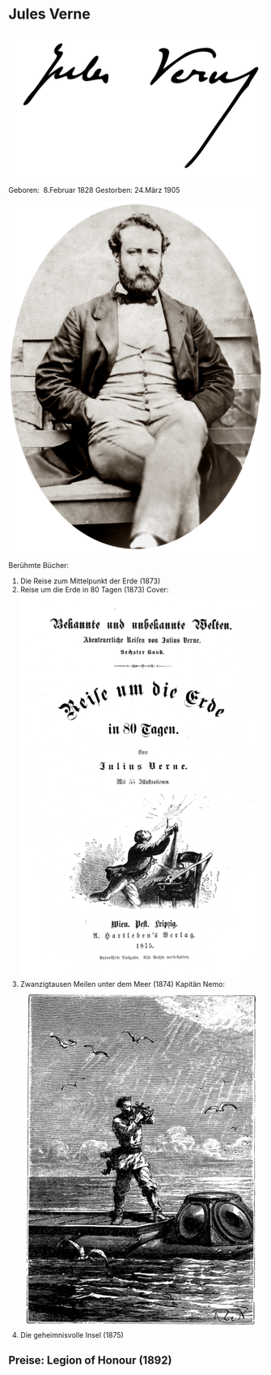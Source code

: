 # Jules Verne
![Unterschrift von Jules Verne](Firma_de_Julio_Verne.svg)

Geboren:  8.Februar 1828
Gestorben: 24.März 1905

![Jules Verne](Jules_Verne.gif)

Berühmte Bücher: 
1) Die Reise zum Mittelpunkt der Erde (1873)
2) Reise um die Erde in 80 Tagen (1873)
Cover:
![Cover von Reise um die Erde in 80 Tagen](JulesVerneReiseIn80Tagen.png)
3) Zwanzigtausen Meilen unter dem Meer (1874)
Kapitän Nemo:
![Kapitän Nemo](JulesVerneNemo.jpg)
4) Die geheimnisvolle Insel (1875)

## Preise: Legion of Honour  (1892)